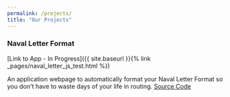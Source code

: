 ```yaml
---
permalink: /projects/
title: "Our Projects"
---
```



### Naval Letter Format
[Link to App - In Progress]({{ site.baseurl }}{% link _pages/naval_letter_js_test.html %})

An application webpage to automatically format your Naval Letter Format so you don't have to waste days of your life in routing. [Source Code](https://github.com/marinecoders/NavalLetterFormat)
